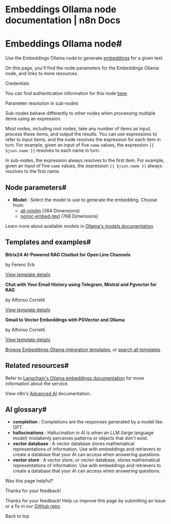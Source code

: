 # Embeddings Ollama node documentation | n8n Docs

[ ](https://github.com/n8n-io/n8n-docs/edit/main/docs/integrations/builtin/cluster-nodes/sub-nodes/n8n-nodes-langchain.embeddingsollama.md "Edit this page")

# Embeddings Ollama node#

Use the Embeddings Ollama node to generate [embeddings](../../../../../glossary/#ai-embedding) for a given text.

On this page, you'll find the node parameters for the Embeddings Ollama node, and links to more resources.

Credentials

You can find authentication information for this node [here](../../../credentials/ollama/).

Parameter resolution in sub-nodes

Sub-nodes behave differently to other nodes when processing multiple items using an expression.

Most nodes, including root nodes, take any number of items as input, process these items, and output the results. You can use expressions to refer to input items, and the node resolves the expression for each item in turn. For example, given an input of five `name` values, the expression `{{ $json.name }}` resolves to each name in turn.

In sub-nodes, the expression always resolves to the first item. For example, given an input of five `name` values, the expression `{{ $json.name }}` always resolves to the first name.

## Node parameters#

  * **Model** : Select the model to use to generate the embedding. Choose from:
    * [all-minilm](https://ollama.com/library/all-minilm) (384 Dimensions)
    * [nomic-embed-text](https://ollama.com/library/nomic-embed-text) (768 Dimensions)

Learn more about available models in [Ollama's models documentation](https://ollama.ai/library).

## Templates and examples#

**Bitrix24 AI-Powered RAG Chatbot for Open Line Channels**

by Ferenc Erb

[View template details](https://n8n.io/workflows/3094-bitrix24-ai-powered-rag-chatbot-for-open-line-channels/)

**Chat with Your Email History using Telegram, Mistral and Pgvector for RAG**

by Alfonso Corretti

[View template details](https://n8n.io/workflows/3763-chat-with-your-email-history-using-telegram-mistral-and-pgvector-for-rag/)

**Gmail to Vector Embeddings with PGVector and Ollama**

by Alfonso Corretti

[View template details](https://n8n.io/workflows/3762-gmail-to-vector-embeddings-with-pgvector-and-ollama/)

[Browse Embeddings Ollama integration templates](https://n8n.io/integrations/embeddings-ollama/), or [search all templates](https://n8n.io/workflows/)

## Related resources#

Refer to [Langchain's Ollama embeddings documentation](https://js.langchain.com/docs/integrations/text_embedding/ollama/) for more information about the service.

View n8n's [Advanced AI](../../../../../advanced-ai/) documentation.

## AI glossary#

  * **completion** : Completions are the responses generated by a model like GPT.
  * **hallucinations** : Hallucination in AI is when an LLM (large language model) mistakenly perceives patterns or objects that don't exist.
  * **vector database** : A vector database stores mathematical representations of information. Use with embeddings and retrievers to create a database that your AI can access when answering questions.
  * **vector store** : A vector store, or vector database, stores mathematical representations of information. Use with embeddings and retrievers to create a database that your AI can access when answering questions.

Was this page helpful? 

Thanks for your feedback! 

Thanks for your feedback! Help us improve this page by submitting an issue or a fix in our [GitHub repo](https://github.com/n8n-io/n8n-docs). 

Back to top